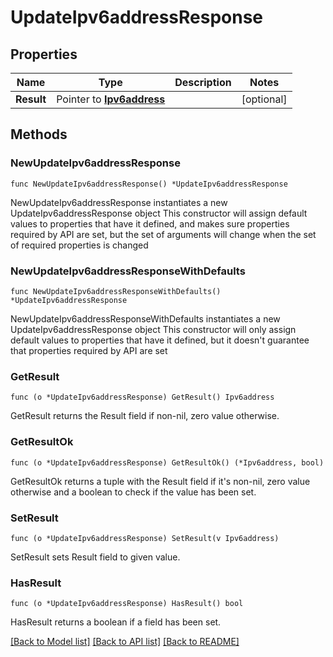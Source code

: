 # UpdateIpv6addressResponse

## Properties

Name | Type | Description | Notes
------------ | ------------- | ------------- | -------------
**Result** | Pointer to [**Ipv6address**](Ipv6address.md) |  | [optional] 

## Methods

### NewUpdateIpv6addressResponse

`func NewUpdateIpv6addressResponse() *UpdateIpv6addressResponse`

NewUpdateIpv6addressResponse instantiates a new UpdateIpv6addressResponse object
This constructor will assign default values to properties that have it defined,
and makes sure properties required by API are set, but the set of arguments
will change when the set of required properties is changed

### NewUpdateIpv6addressResponseWithDefaults

`func NewUpdateIpv6addressResponseWithDefaults() *UpdateIpv6addressResponse`

NewUpdateIpv6addressResponseWithDefaults instantiates a new UpdateIpv6addressResponse object
This constructor will only assign default values to properties that have it defined,
but it doesn't guarantee that properties required by API are set

### GetResult

`func (o *UpdateIpv6addressResponse) GetResult() Ipv6address`

GetResult returns the Result field if non-nil, zero value otherwise.

### GetResultOk

`func (o *UpdateIpv6addressResponse) GetResultOk() (*Ipv6address, bool)`

GetResultOk returns a tuple with the Result field if it's non-nil, zero value otherwise
and a boolean to check if the value has been set.

### SetResult

`func (o *UpdateIpv6addressResponse) SetResult(v Ipv6address)`

SetResult sets Result field to given value.

### HasResult

`func (o *UpdateIpv6addressResponse) HasResult() bool`

HasResult returns a boolean if a field has been set.


[[Back to Model list]](../README.md#documentation-for-models) [[Back to API list]](../README.md#documentation-for-api-endpoints) [[Back to README]](../README.md)


